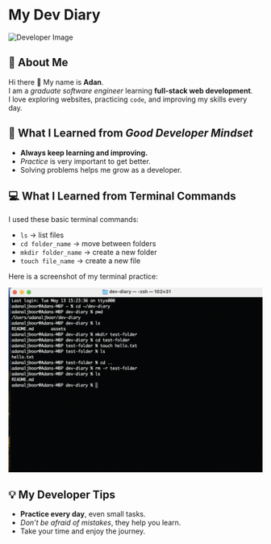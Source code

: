 # My Dev Diary

![Developer Image](https://cdni.iconscout.com/illustration/premium/thumb/female-developer-working-on-a-project-4217498-3518346.png?f=webp)

## 👋 About Me
Hi there 👋 My name is **Adan**.  
I am a *graduate software engineer* learning **full-stack web development**.  
I love exploring websites, practicing `code`, and improving my skills every day.

## 🚀 What I Learned from *Good Developer Mindset*
- **Always keep learning and improving.**
- *Practice* is very important to get better.
- Solving problems helps me grow as a developer.

## 💻 What I Learned from Terminal Commands
I used these basic terminal commands:
- `ls` → list files
- `cd folder_name` → move between folders
- `mkdir folder_name` → create a new folder
- `touch file_name` → create a new file

Here is a screenshot of my terminal practice:

![Terminal Commands Screenshot](./assets/terminal-screenshot.png)

## 💡 My Developer Tips
- **Practice every day**, even small tasks.
- *Don’t be afraid of mistakes*, they help you learn.
- Take your time and enjoy the journey.
